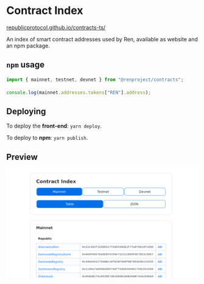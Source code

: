 # Contract Index

[republicprotocol.github.io/contracts-ts/](https://republicprotocol.github.io/contracts-ts/)

An index of smart contract addresses used by Ren, available as website and an npm package.

## `npm` usage

```js
import { mainnet, testnet, devnet } from "@renproject/contracts";

console.log(mainnet.addresses.tokens["REN"].address);
```

## Deploying

To deploy the **front-end**: `yarn deploy`.

To deploy to **npm**: `yarn publish`.

## Preview

![Preview](./public/preview.png)
